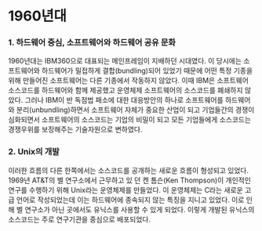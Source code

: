 # 1960년대

### 1. 하드웨어 중심, 소프트웨어와 하드웨어 공유 문화 

 1960년대는 IBM360으로 대표되는 메인프레임이 지배하던 시대였다. 이 당시에는 소프트웨어와 하드웨어가 밀접하게 결합\(bundling\)되어 있었기 때문에 어떤 특정 기종을 위해 만들어진 소프트웨어는 다른 기종에서 작동하지 않았다. 이때 IBM은 소프트웨어 소스코드를 하드웨어와 함께 제공했고 운영체제 소프트웨어의 소스코드를 폐쇄하지 않았다. 그러나 IBM이 반 독점법 패소에 대한 대응방안의 하나로 소프트웨어를 하드웨어와 분리\(unbundling\)하면서 소프트웨어 자체가 중요한 산업이 되고 기업들간의 경쟁이 심화되면서 소프트웨어의 소스코드는 기업의 비밀이 되고 모든 기업들에게 소스코드는 경쟁우위를 보장해주는 기술자원으로 변하였다.

### 2. Unix의 개발 

 이러한 흐름의 다른 한쪽에서는 소스코드를 공개하는 새로운 흐름이 형성되고 있었다. 1969년 AT&T의 벨 연구소에서 근무하고 있 던 켄 톰슨\(Ken Thompson\)이 개인적인 연구를 수행하기 위해 Unix라는 운영체제를 만들었다. 이 운영체제는 C라는 새로운 고급 언어로 작성되었는데 이는 하드웨어에 종속되지 않는 특징을 지니고 있었다. 이로 인해 벨 연구소가 아닌 곳에서도 유닉스를 사용할 수 있게 되었다. 이렇게 개발된 유닉스의 소스코드는 주로 연구기관을 중심으로 배포되었다.



